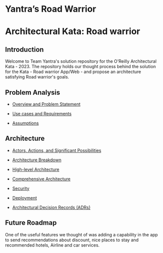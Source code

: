 # Yantra’s Road Warrior

# Architectural Kata: Road warrior 

## Introduction

Welcome to Team Yantra's solution repository for the O'Reilly Architectural Kata - 2023. The repository holds our thought process behind the solution for the Kata - Road warrior App/Web - and propose an architecture satisfying Road warrior's goals.	

## Problem Analysis

* [Overview and Problem Statement](./problem/problem-statement.md)

* [Use cases and Requirements](./problem/requirements.md)

* [Assumptions](./ADR/README.md)
 
## Architecture 

* [Actors, Actions, and Significant Possibilities](./solution/use_cases_actors.md)

* [Architecture Breakdown](./solution/archBreakdown.md)

* [High-level Architecture](./solution/High_Level_Architecture.md)

* [Comprehensive Architecture](./solution/services)

* [Security](./solution/Security.md)

* [Deployment](./solution/Deployment.md)

* [Architectural Decision Records (ADRs)](./ADRs)

## Future Roadmap

One of the useful features we thought of was adding a capability in the app to send recommendations about discount, nice places to stay and recommended hotels, Airline and car services.
 
